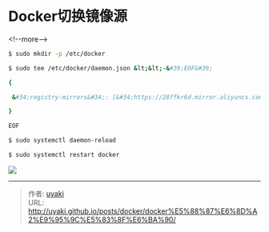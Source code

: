 # Docker切换镜像源


&lt;!--more--&gt;

```bash
$ sudo mkdir -p /etc/docker
```

```bash
$ sudo tee /etc/docker/daemon.json &lt;&lt;-&#39;EOF&#39;

{

 &#34;registry-mirrors&#34;: [&#34;https://28ffkr6d.mirror.aliyuncs.com&#34;]

}

EOF
```

```bash
$ sudo systemctl daemon-reload
```

```bash
$ sudo systemctl restart docker
```
![](https://cdn.jsdelivr.net/gh/uyaki/pic-cloud/img/20200221185223.png)


---

> 作者: [uyaki](https://www.github.com/uyaki)  
> URL: http://uyaki.github.io/posts/docker/docker%E5%88%87%E6%8D%A2%E9%95%9C%E5%83%8F%E6%BA%90/  

